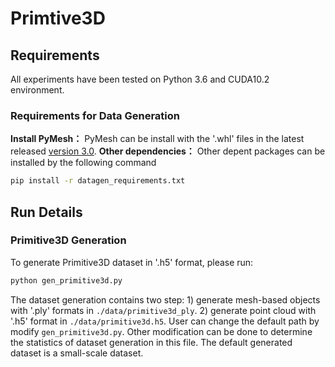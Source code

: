 # Primtive3D
## Requirements
All experiments have been tested on Python 3.6 and CUDA10.2 environment.
### Requirements for Data Generation
**Install PyMesh：**
PyMesh can be install with the '.whl' files in the latest released [version 3.0](https://github.com/PyMesh/PyMesh/releases/tag/v0.3).
**Other dependencies：**
Other depent packages can be installed by the following command
```bash
pip install -r datagen_requirements.txt
```

## Run Details
### Primitive3D Generation
To generate Primitive3D dataset in '.h5' format, please run:
```bash
python gen_primitive3d.py
``` 
The dataset generation contains two step: 1) generate mesh-based objects with '.ply' formats in `./data/primitive3d_ply`. 2) generate point cloud with '.h5' format in `./data/primitive3d.h5`. User can change the default path by modify `gen_primitive3d.py`. Other modification can be done to determine the  statistics of dataset generation in this file. The default generated dataset is a small-scale dataset.
